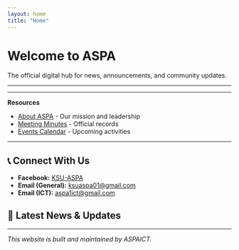 ```yaml
---
layout: home
title: "Home"
---
```


# Welcome to ASPA

The official digital hub for news, announcements, and community updates.

---


---


**Resources**  
- [About ASPA](/about) - Our mission and leadership
- [Meeting Minutes](/meeting-minutes) - Official records
- [Events Calendar](/events) - Upcoming activities

---

## 📞 Connect With Us

- **Facebook:** [KSU-ASPA](https://facebook.com/KSU-ASPA)
- **Email (General):** ksuaspa01@gmail.com
- **Email (ICT):** aspa1ict@gmail.com

## 📢 Latest News & Updates
<!-- This will auto-populate with your recent posts -->

---

*This website is built and maintained by ASPAICT.*
